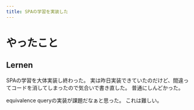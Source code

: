 ```yaml
---
title: SPAの学習を実装した
---
```


# やったこと

## Lernen

SPAの学習を大体実装し終わった。
実は昨日実装できていたのだけど、間違ってコードを消してしまったので気合いで書き直した。
普通にしんどかった。

equivalence queryの実装が課題だなぁと思った。
これは難しい。
